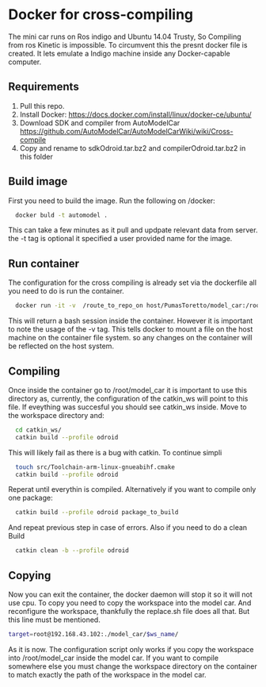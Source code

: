 # Docker for cross-compiling

The mini car runs on Ros indigo and Ubuntu 14.04 Trusty, So Compiling from
ros Kinetic is impossible.
To circumvent this the presnt docker file is created. It lets emulate a Indigo machine inside any Docker-capable computer.

## Requirements
1. Pull this repo.
2. Install Docker: https://docs.docker.com/install/linux/docker-ce/ubuntu/
3. Download SDK and compiler from AutoModelCar https://github.com/AutoModelCar/AutoModelCarWiki/wiki/Cross-compile
4. Copy and rename to sdkOdroid.tar.bz2 and compilerOdroid.tar.bz2 in this folder

## Build image
 First you need to build the image. Run the following on /docker:
```bash
  docker buld -t automodel .
```
This can take a few minutes as it pull and updpate relevant data from  server. the -t tag is optional it specified a user provided name for the image.

## Run container
The configuration for the cross compiling is already set via the dockerfile all you need to do is run the container.

```bash
  docker run -it -v  /route_to_repo_on host/PumasToretto/model_car:/root/model_car/  automodel:latest bash
```
This will return a bash session inside the container. However it is important to note the usage of the -v tag. This tells docker to mount a file on the host machine on the container file system. so any changes on the container will be reflected on the host system.

## Compiling
Once inside the container go to /root/model_car it is important to use this directory as, currently, the configuration of the catkin_ws will point to this file. If eveything was succesful you should see catkin_ws inside.
Move to the workspace directory and:
```bash
  cd catkin_ws/
  catkin build --profile odroid
```
This will likely fail as there is a bug with catkin. To continue simpli
```bash
  touch src/Toolchain-arm-linux-gnueabihf.cmake
  catkin build --profile odroid
```
Reperat until everythin is compiled. Alternatively if you want to compile only one package:

```bash
  catkin build --profile odroid package_to_build
```
And repeat previous step in case of errors.
Also if you need to do a clean Build
```bash
  catkin clean -b --profile odroid 
```

## Copying
Now you can exit the container, the docker daemon will stop it so it will not use cpu.
To copy you need to copy the workspace into the model car. And reconfigure the workspace, thankfully the replace.sh file does all that. But this line must be mentioned.
```bash
target=root@192.168.43.102:./model_car/$ws_name/
```
As it is now. The configuration script only works if you copy the workspace into /root/model_car inside the model car. If you want to compile somewhere else you must change the workspace directory on the container to match exactly the path of the workspace in the model car.

